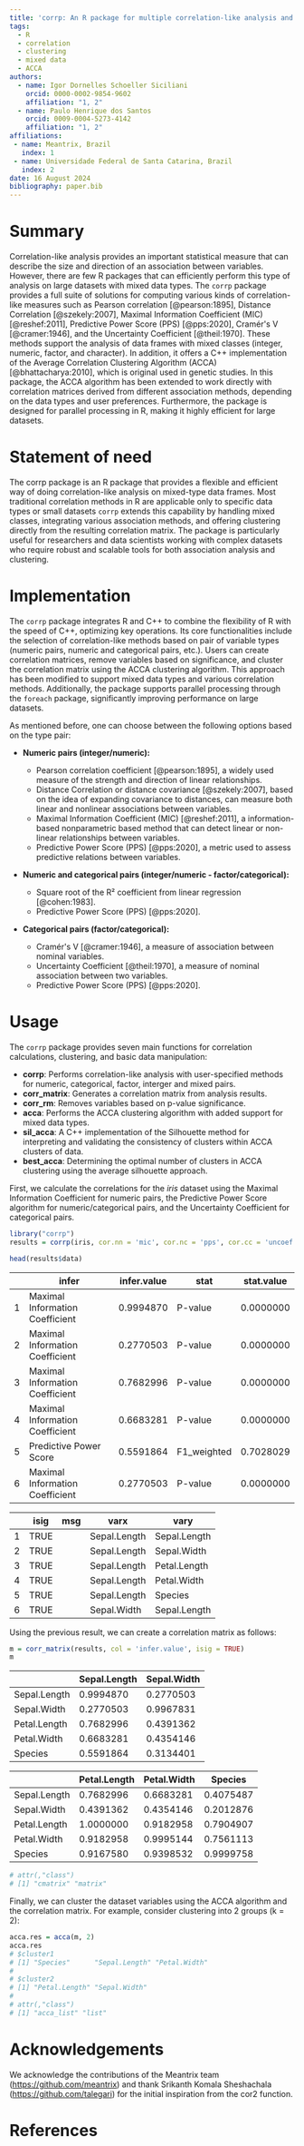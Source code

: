 ```yaml
---
title: 'corrp: An R package for multiple correlation-like analysis and clustering in mixed data'
tags:
  - R
  - correlation
  - clustering
  - mixed data
  - ACCA
authors:
  - name: Igor Dornelles Schoeller Siciliani
    orcid: 0000-0002-9854-9602
    affiliation: "1, 2"
  - name: Paulo Henrique dos Santos
    orcid: 0009-0004-5273-4142
    affiliation: "1, 2"
affiliations:
 - name: Meantrix, Brazil
   index: 1
 - name: Universidade Federal de Santa Catarina, Brazil
   index: 2
date: 16 August 2024
bibliography: paper.bib
---
```


# Summary

Correlation-like analysis provides an important statistical measure that can describe the size and direction of an association between variables. However, there are few R packages that can efficiently perform this type of analysis on large datasets with mixed data types. The `corrp` package provides a full suite of solutions for computing various kinds of correlation-like measures such as Pearson correlation [@pearson:1895], Distance Correlation [@szekely:2007], Maximal Information Coefficient (MIC) [@reshef:2011], Predictive Power Score (PPS) [@pps:2020], Cramér's V [@cramer:1946], and the Uncertainty Coefficient [@theil:1970]. These methods support the analysis of data frames with mixed classes (integer, numeric, factor, and character). In addition, it offers a C++ implementation of the Average Correlation Clustering Algorithm (ACCA) [@bhattacharya:2010], which is original used in genetic studies. In this package, the ACCA algorithm has been extended to work directly with correlation matrices derived from different association methods, depending on the data types and user preferences. Furthermore, the package is designed for parallel processing in R, making it highly efficient for large datasets.



# Statement of need

The corrp package is an R package that provides a flexible and efficient way of doing correlation-like analysis on mixed-type data frames. Most traditional correlation methods in R are applicable only to specific data types or small datasets `corrp` extends this capability by handling mixed classes, integrating various association methods, and offering clustering directly from the resulting correlation matrix. The package is particularly useful for researchers and data scientists working with complex datasets who require robust and scalable tools for both association analysis and clustering.


# Implementation

The `corrp` package integrates R and C++ to combine the flexibility of R with the speed of C++, optimizing key operations. Its core functionalities include the selection of correlation-like methods based on pair of variable types (numeric pairs, numeric and categorical pairs, etc.). Users can create correlation matrices, remove variables based on significance, and cluster the correlation matrix using the ACCA clustering algorithm. This approach has been modified to support mixed data types and various correlation methods. Additionally, the package supports parallel processing through the `foreach` package, significantly improving performance on large datasets.

As mentioned before, one can choose between the following options based on the type pair:

- **Numeric pairs (integer/numeric):**
  - Pearson correlation coefficient [@pearson:1895], a widely used measure of the strength and direction of linear relationships.
  - Distance Correlation or distance covariance [@szekely:2007], based on the idea of expanding covariance to distances, can measure both linear and nonlinear associations between variables.
  - Maximal Information Coefficient (MIC) [@reshef:2011],  a information-based nonparametric based method that can detect linear or non-linear relationships between variables.
  - Predictive Power Score (PPS) [@pps:2020], a metric used to assess predictive relations between variables.

- **Numeric and categorical pairs (integer/numeric - factor/categorical):**
  - Square root of the R² coefficient from linear regression [@cohen:1983].
  - Predictive Power Score (PPS) [@pps:2020].

- **Categorical pairs (factor/categorical):**
  - Cramér's V [@cramer:1946], a measure of association between nominal variables.
  - Uncertainty Coefficient [@theil:1970], a measure of nominal association between two variables.
  - Predictive Power Score (PPS) [@pps:2020].



# Usage

The `corrp` package provides seven main functions for correlation calculations, clustering, and basic data manipulation:


- **corrp**: Performs correlation-like analysis with user-specified methods for numeric, categorical, factor, interger and mixed pairs.
- **corr_matrix**: Generates a correlation matrix from analysis results.
- **corr_rm**: Removes variables based on p-value significance.
- **acca**: Performs the ACCA clustering algorithm with added support for mixed data types.
- **sil_acca**: A C++ implementation of the Silhouette method for interpreting and validating the consistency of clusters within ACCA clusters of data.
- **best_acca**: Determining the optimal number of clusters in ACCA clustering using the average silhouette approach.

First, we calculate the correlations for the *iris* dataset using the Maximal Information Coefficient for numeric pairs, the Predictive Power Score algorithm for numeric/categorical pairs, and the Uncertainty Coefficient for categorical pairs.

```r
library("corrp")
results = corrp(iris, cor.nn = 'mic', cor.nc = 'pps', cor.cc = 'uncoef', n.cores = 2, verbose = FALSE)

head(results$data)
```

|      | infer                           | infer.value | stat       | stat.value |
|------|---------------------------------|-------------|------------|------------|
| 1    | Maximal Information Coefficient | 0.9994870   | P-value    | 0.0000000  |
| 2    | Maximal Information Coefficient | 0.2770503   | P-value    | 0.0000000  |
| 3    | Maximal Information Coefficient | 0.7682996   | P-value    | 0.0000000  |
| 4    | Maximal Information Coefficient | 0.6683281   | P-value    | 0.0000000  |
| 5    | Predictive Power Score          | 0.5591864   | F1_weighted| 0.7028029  |
| 6    | Maximal Information Coefficient | 0.2770503   | P-value    | 0.0000000  |


|      | isig  | msg   | varx         | vary         |
|------|-------|-------|--------------|--------------|
| 1    | TRUE  |       | Sepal.Length | Sepal.Length |
| 2    | TRUE  |       | Sepal.Length | Sepal.Width  |
| 3    | TRUE  |       | Sepal.Length | Petal.Length |
| 4    | TRUE  |       | Sepal.Length | Petal.Width  |
| 5    | TRUE  |       | Sepal.Length | Species      |
| 6    | TRUE  |       | Sepal.Width  | Sepal.Length |


Using the previous result, we can create a correlation matrix as follows:

```r
m = corr_matrix(results, col = 'infer.value', isig = TRUE)
m
```

|                | Sepal.Length | Sepal.Width |
|----------------|--------------|-------------|
| Sepal.Length   | 0.9994870    | 0.2770503   |
| Sepal.Width    | 0.2770503    | 0.9967831   |
| Petal.Length   | 0.7682996    | 0.4391362   |
| Petal.Width    | 0.6683281    | 0.4354146   |
| Species        | 0.5591864    | 0.3134401   |

|                | Petal.Length | Petal.Width | Species    |
|----------------|--------------|-------------|------------|
| Sepal.Length   | 0.7682996    | 0.6683281   | 0.4075487  |
| Sepal.Width    | 0.4391362    | 0.4354146   | 0.2012876  |
| Petal.Length   | 1.0000000    | 0.9182958   | 0.7904907  |
| Petal.Width    | 0.9182958    | 0.9995144   | 0.7561113  |
| Species        | 0.9167580    | 0.9398532   | 0.9999758  |



```r
# attr(,"class")
# [1] "cmatrix" "matrix" 

```

Finally, we can cluster the dataset variables using the ACCA algorithm and the correlation matrix. For example, consider clustering into 2 groups (k = 2):

```r
acca.res = acca(m, 2)
acca.res
# $cluster1
# [1] "Species"      "Sepal.Length" "Petal.Width" 
# 
# $cluster2
# [1] "Petal.Length" "Sepal.Width" 
# 
# attr(,"class")
# [1] "acca_list" "list"     

```


# Acknowledgements

We acknowledge the contributions of the Meantrix team (https://github.com/meantrix) and thank Srikanth Komala Sheshachala (https://github.com/talegari) for the initial inspiration from the cor2 function.

# References

